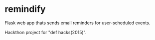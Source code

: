 # remindify
Flask web app thats sends email reminders for user-scheduled events.

Hackthon project for "def hacks(2015)".
